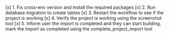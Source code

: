 [x] 1. Fix cross-env version and install the required packages
[x] 2. Run database migration to create tables
[x] 3. Restart the workflow to see if the project is working
[x] 4. Verify the project is working using the screenshot tool
[x] 5. Inform user the import is completed and they can start building, mark the import as completed using the complete_project_import tool